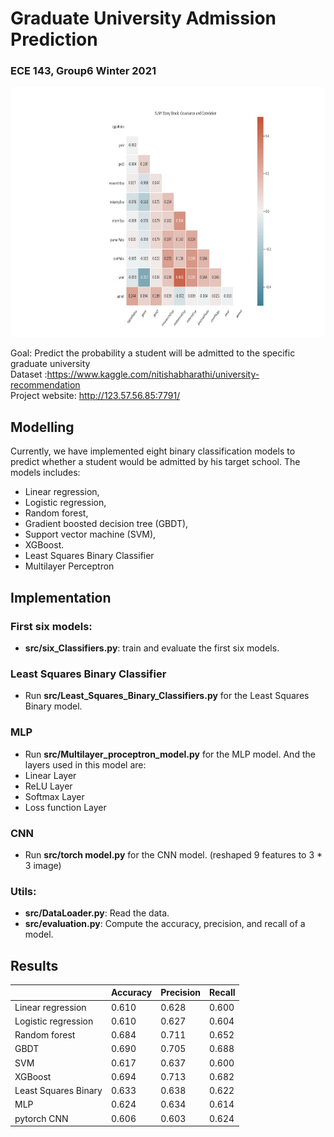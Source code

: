 # Graduate University Admission Prediction
### ECE 143, Group6 Winter 2021
<img src="plot_Result/stonybrook/Stony Brook_Corr.png" height="400">

Goal: Predict the probability a student will be admitted to the specific graduate university <br>
Dataset :https://www.kaggle.com/nitishabharathi/university-recommendation <br>
Project website: http://123.57.56.85:7791/ <br>


## Modelling

Currently, we have implemented eight binary classification models to predict whether a student would be admitted by his target school. The models includes:

+ Linear regression,
+ Logistic regression,
+ Random forest,
+ Gradient boosted decision tree (GBDT),
+ Support vector machine (SVM),
+ XGBoost.
+ Least Squares Binary Classifier
+ Multilayer Perceptron

## Implementation
### First six models:
+ **src/six_Classifiers.py**: train and evaluate the first six models.
### Least Squares Binary Classifier
+ Run **src/Least_Squares_Binary_Classifiers.py** for the Least Squares Binary model.
### MLP
+ Run **src/Multilayer_proceptron_model.py** for the MLP model. And the layers used in this model are:
+ Linear Layer
+ ReLU Layer
+ Softmax Layer
+ Loss function Layer
### CNN
+ Run **src/torch model.py** for the CNN model. (reshaped 9 features to 3 * 3 image)
### Utils:
+ **src/DataLoader.py**: Read the data.
+ **src/evaluation.py**: Compute the accuracy, precision, and recall of a model.

## Results

|                     | Accuracy | Precision | Recall |
| ------------------- | -------- | --------- | ------ |
| Linear regression   | 0.610    | 0.628     | 0.600  |
| Logistic regression | 0.610    | 0.627     | 0.604  |
| Random forest       | 0.684    | 0.711     | 0.652  |
| GBDT                | 0.690    | 0.705     | 0.688  |
| SVM                 | 0.617    | 0.637     | 0.600  |
| XGBoost             | 0.694    | 0.713     | 0.682  |
| Least Squares Binary| 0.633    | 0.638     | 0.622  |
| MLP                 | 0.624    | 0.634     | 0.614  |
| pytorch CNN         | 0.606    | 0.603     | 0.624  |
